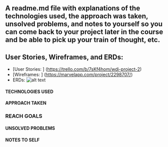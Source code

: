 ##  A readme.md file with explanations of the technologies used, the approach was taken, unsolved problems, and notes to yourself so you can come back to your project later in the course and be able to pick up your train of thought, etc.

## User Stories, Wireframes, and ERDs:
* [User Stories: ] (https://trello.com/b/7sKf4hom/wdi-project-2)
* [Wireframes: ] (https://marvelapp.com/project/2298707/)
* ERDs: ![alt text](https://github.com/ebhinch/project_two/commit/728cfccbd859adbb2621e10c3c8b19853da824b8)

#### TECHNOLOGIES USED 

#### APPROACH TAKEN

### REACH GOALS

#### UNSOLVED PROBLEMS

#### NOTES TO SELF
